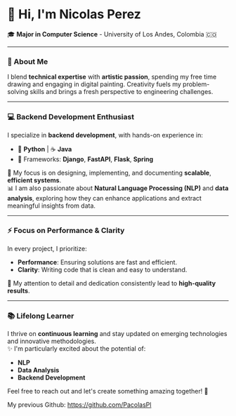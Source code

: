 # 👋 Hi, I'm **Nicolas Perez**  
🎓 **Major in Computer Science** - University of Los Andes, Colombia 🇨🇴  

---  

### 🌟 About Me  

I blend **technical expertise** with **artistic passion**, spending my free time drawing and engaging in digital painting. Creativity fuels my problem-solving skills and brings a fresh perspective to engineering challenges.  

---

### 💻 **Backend Development Enthusiast**  
I specialize in **backend development**, with hands-on experience in:  
- 🐍 **Python** | ☕ **Java**  
- 🚀 Frameworks: **Django**, **FastAPI**, **Flask**, **Spring**  

📌 My focus is on designing, implementing, and documenting **scalable**, **efficient systems**.  
📊 I am also passionate about **Natural Language Processing (NLP)** and **data analysis**, exploring how they can enhance applications and extract meaningful insights from data.  

---

### ⚡ **Focus on Performance & Clarity**  
In every project, I prioritize:  
- **Performance**: Ensuring solutions are fast and efficient.  
- **Clarity**: Writing code that is clean and easy to understand.  

🎯 My attention to detail and dedication consistently lead to **high-quality results**.  

---

### 📚 **Lifelong Learner**  
I thrive on **continuous learning** and stay updated on emerging technologies and innovative methodologies.  
✨ I'm particularly excited about the potential of:  
- **NLP**  
- **Data Analysis**  
- **Backend Development**  


Feel free to reach out and let's create something amazing together! 🚀  

My previous Github: https://github.com/PacolasPl



